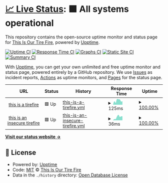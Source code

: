 # [📈 Live Status](https://upptime.tirefi.re): <!--live status--> **🟩 All systems operational**

This repository contains the open-source uptime monitor and status page for [This Is Our Tire Fire](http://tirefi.re), powered by [Upptime](https://github.com/upptime/upptime).

[![Uptime CI](https://github.com/koj-co/upptime/workflows/Uptime%20CI/badge.svg)](https://github.com/koj-co/upptime/actions?query=workflow%3A%22Uptime+CI%22)
[![Response Time CI](https://github.com/koj-co/upptime/workflows/Response%20Time%20CI/badge.svg)](https://github.com/koj-co/upptime/actions?query=workflow%3A%22Response+Time+CI%22)
[![Graphs CI](https://github.com/koj-co/upptime/workflows/Graphs%20CI/badge.svg)](https://github.com/koj-co/upptime/actions?query=workflow%3A%22Graphs+CI%22)
[![Static Site CI](https://github.com/koj-co/upptime/workflows/Static%20Site%20CI/badge.svg)](https://github.com/koj-co/upptime/actions?query=workflow%3A%22Static+Site+CI%22)
[![Summary CI](https://github.com/koj-co/upptime/workflows/Summary%20CI/badge.svg)](https://github.com/koj-co/upptime/actions?query=workflow%3A%22Summary+CI%22)

With [Upptime](https://upptime.js.org), you can get your own unlimited and free uptime monitor and status page, powered entirely by a GitHub repository. We use [Issues](https://github.com/tirefire/upptime-tirefi.re/issues) as incident reports, [Actions](https://github.com/tirefire/upptime-tirefi.re/actions) as uptime monitors, and [Pages](https://upptime.tirefi.re) for the status page.

<!--start: status pages-->
<!-- This summary is generated by Upptime (https://github.com/upptime/upptime) -->
<!-- Do not edit this manually, your changes will be overwritten -->
<!-- prettier-ignore -->
| URL | Status | History | Response Time | Uptime |
| --- | ------ | ------- | ------------- | ------ |
| <img alt="" src="https://favicons.githubusercontent.com/tirefi.re" height="13"> [this is a tirefire](https://tirefi.re) | 🟩 Up | [this-is-a-tirefire.yml](https://github.com/tirefire/upptime-tirefi.re/commits/HEAD/history/this-is-a-tirefire.yml) | <details><summary><img alt="Response time graph" src="./graphs/this-is-a-tirefire/response-time-week.png" height="20"> 125ms</summary><br><a href="https://upptime.tirefi.re/history/this-is-a-tirefire"><img alt="Response time 192" src="https://img.shields.io/endpoint?url=https%3A%2F%2Fraw.githubusercontent.com%2Ftirefire%2Fupptime-tirefi.re%2FHEAD%2Fapi%2Fthis-is-a-tirefire%2Fresponse-time.json"></a><br><a href="https://upptime.tirefi.re/history/this-is-a-tirefire"><img alt="24-hour response time 170" src="https://img.shields.io/endpoint?url=https%3A%2F%2Fraw.githubusercontent.com%2Ftirefire%2Fupptime-tirefi.re%2FHEAD%2Fapi%2Fthis-is-a-tirefire%2Fresponse-time-day.json"></a><br><a href="https://upptime.tirefi.re/history/this-is-a-tirefire"><img alt="7-day response time 125" src="https://img.shields.io/endpoint?url=https%3A%2F%2Fraw.githubusercontent.com%2Ftirefire%2Fupptime-tirefi.re%2FHEAD%2Fapi%2Fthis-is-a-tirefire%2Fresponse-time-week.json"></a><br><a href="https://upptime.tirefi.re/history/this-is-a-tirefire"><img alt="30-day response time 171" src="https://img.shields.io/endpoint?url=https%3A%2F%2Fraw.githubusercontent.com%2Ftirefire%2Fupptime-tirefi.re%2FHEAD%2Fapi%2Fthis-is-a-tirefire%2Fresponse-time-month.json"></a><br><a href="https://upptime.tirefi.re/history/this-is-a-tirefire"><img alt="1-year response time 184" src="https://img.shields.io/endpoint?url=https%3A%2F%2Fraw.githubusercontent.com%2Ftirefire%2Fupptime-tirefi.re%2FHEAD%2Fapi%2Fthis-is-a-tirefire%2Fresponse-time-year.json"></a></details> | <details><summary><a href="https://upptime.tirefi.re/history/this-is-a-tirefire">100.00%</a></summary><a href="https://upptime.tirefi.re/history/this-is-a-tirefire"><img alt="All-time uptime 99.93%" src="https://img.shields.io/endpoint?url=https%3A%2F%2Fraw.githubusercontent.com%2Ftirefire%2Fupptime-tirefi.re%2FHEAD%2Fapi%2Fthis-is-a-tirefire%2Fuptime.json"></a><br><a href="https://upptime.tirefi.re/history/this-is-a-tirefire"><img alt="24-hour uptime 100.00%" src="https://img.shields.io/endpoint?url=https%3A%2F%2Fraw.githubusercontent.com%2Ftirefire%2Fupptime-tirefi.re%2FHEAD%2Fapi%2Fthis-is-a-tirefire%2Fuptime-day.json"></a><br><a href="https://upptime.tirefi.re/history/this-is-a-tirefire"><img alt="7-day uptime 100.00%" src="https://img.shields.io/endpoint?url=https%3A%2F%2Fraw.githubusercontent.com%2Ftirefire%2Fupptime-tirefi.re%2FHEAD%2Fapi%2Fthis-is-a-tirefire%2Fuptime-week.json"></a><br><a href="https://upptime.tirefi.re/history/this-is-a-tirefire"><img alt="30-day uptime 99.95%" src="https://img.shields.io/endpoint?url=https%3A%2F%2Fraw.githubusercontent.com%2Ftirefire%2Fupptime-tirefi.re%2FHEAD%2Fapi%2Fthis-is-a-tirefire%2Fuptime-month.json"></a><br><a href="https://upptime.tirefi.re/history/this-is-a-tirefire"><img alt="1-year uptime 99.95%" src="https://img.shields.io/endpoint?url=https%3A%2F%2Fraw.githubusercontent.com%2Ftirefire%2Fupptime-tirefi.re%2FHEAD%2Fapi%2Fthis-is-a-tirefire%2Fuptime-year.json"></a></details>
| <img alt="" src="https://favicons.githubusercontent.com/tirefi.re" height="13"> [this is an insecure tirefire](http://tirefi.re) | 🟩 Up | [this-is-an-insecure-tirefire.yml](https://github.com/tirefire/upptime-tirefi.re/commits/HEAD/history/this-is-an-insecure-tirefire.yml) | <details><summary><img alt="Response time graph" src="./graphs/this-is-an-insecure-tirefire/response-time-week.png" height="20"> 36ms</summary><br><a href="https://upptime.tirefi.re/history/this-is-an-insecure-tirefire"><img alt="Response time 72" src="https://img.shields.io/endpoint?url=https%3A%2F%2Fraw.githubusercontent.com%2Ftirefire%2Fupptime-tirefi.re%2FHEAD%2Fapi%2Fthis-is-an-insecure-tirefire%2Fresponse-time.json"></a><br><a href="https://upptime.tirefi.re/history/this-is-an-insecure-tirefire"><img alt="24-hour response time 42" src="https://img.shields.io/endpoint?url=https%3A%2F%2Fraw.githubusercontent.com%2Ftirefire%2Fupptime-tirefi.re%2FHEAD%2Fapi%2Fthis-is-an-insecure-tirefire%2Fresponse-time-day.json"></a><br><a href="https://upptime.tirefi.re/history/this-is-an-insecure-tirefire"><img alt="7-day response time 36" src="https://img.shields.io/endpoint?url=https%3A%2F%2Fraw.githubusercontent.com%2Ftirefire%2Fupptime-tirefi.re%2FHEAD%2Fapi%2Fthis-is-an-insecure-tirefire%2Fresponse-time-week.json"></a><br><a href="https://upptime.tirefi.re/history/this-is-an-insecure-tirefire"><img alt="30-day response time 50" src="https://img.shields.io/endpoint?url=https%3A%2F%2Fraw.githubusercontent.com%2Ftirefire%2Fupptime-tirefi.re%2FHEAD%2Fapi%2Fthis-is-an-insecure-tirefire%2Fresponse-time-month.json"></a><br><a href="https://upptime.tirefi.re/history/this-is-an-insecure-tirefire"><img alt="1-year response time 41" src="https://img.shields.io/endpoint?url=https%3A%2F%2Fraw.githubusercontent.com%2Ftirefire%2Fupptime-tirefi.re%2FHEAD%2Fapi%2Fthis-is-an-insecure-tirefire%2Fresponse-time-year.json"></a></details> | <details><summary><a href="https://upptime.tirefi.re/history/this-is-an-insecure-tirefire">100.00%</a></summary><a href="https://upptime.tirefi.re/history/this-is-an-insecure-tirefire"><img alt="All-time uptime 99.94%" src="https://img.shields.io/endpoint?url=https%3A%2F%2Fraw.githubusercontent.com%2Ftirefire%2Fupptime-tirefi.re%2FHEAD%2Fapi%2Fthis-is-an-insecure-tirefire%2Fuptime.json"></a><br><a href="https://upptime.tirefi.re/history/this-is-an-insecure-tirefire"><img alt="24-hour uptime 100.00%" src="https://img.shields.io/endpoint?url=https%3A%2F%2Fraw.githubusercontent.com%2Ftirefire%2Fupptime-tirefi.re%2FHEAD%2Fapi%2Fthis-is-an-insecure-tirefire%2Fuptime-day.json"></a><br><a href="https://upptime.tirefi.re/history/this-is-an-insecure-tirefire"><img alt="7-day uptime 100.00%" src="https://img.shields.io/endpoint?url=https%3A%2F%2Fraw.githubusercontent.com%2Ftirefire%2Fupptime-tirefi.re%2FHEAD%2Fapi%2Fthis-is-an-insecure-tirefire%2Fuptime-week.json"></a><br><a href="https://upptime.tirefi.re/history/this-is-an-insecure-tirefire"><img alt="30-day uptime 99.95%" src="https://img.shields.io/endpoint?url=https%3A%2F%2Fraw.githubusercontent.com%2Ftirefire%2Fupptime-tirefi.re%2FHEAD%2Fapi%2Fthis-is-an-insecure-tirefire%2Fuptime-month.json"></a><br><a href="https://upptime.tirefi.re/history/this-is-an-insecure-tirefire"><img alt="1-year uptime 99.96%" src="https://img.shields.io/endpoint?url=https%3A%2F%2Fraw.githubusercontent.com%2Ftirefire%2Fupptime-tirefi.re%2FHEAD%2Fapi%2Fthis-is-an-insecure-tirefire%2Fuptime-year.json"></a></details>

<!--end: status pages-->

[**Visit our status website →**](https://upptime.tirefi.re)

## 📄 License

- Powered by: [Upptime](https://github.com/upptime/upptime)
- Code: [MIT](./LICENSE) © [This Is Our Tire Fire](http://tirefi.re)
- Data in the `./history` directory: [Open Database License](https://opendatacommons.org/licenses/odbl/1-0/)
